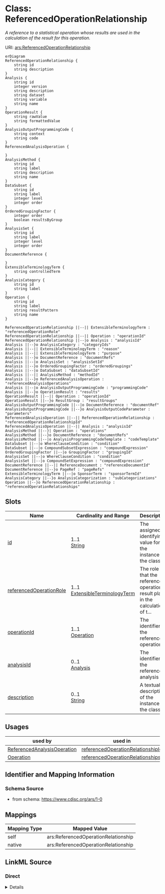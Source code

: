 # Class: ReferencedOperationRelationship


_A reference to a statistical operation whose results are used in the calculation of the result for this operation._





URI: [ars:ReferencedOperationRelationship](https://www.cdisc.org/ars/1-0/ReferencedOperationRelationship)


```mermaid
erDiagram
ReferencedOperationRelationship {
    string id  
    string description  
}
Analysis {
    string id  
    integer version  
    string description  
    string dataset  
    string variable  
    string name  
}
OperationResult {
    string rawValue  
    string formattedValue  
}
AnalysisOutputProgrammingCode {
    string context  
    string code  
}
ReferencedAnalysisOperation {

}
AnalysisMethod {
    string id  
    string label  
    string description  
    string name  
}
DataSubset {
    string id  
    string label  
    integer level  
    integer order  
}
OrderedGroupingFactor {
    integer order  
    boolean resultsByGroup  
}
AnalysisSet {
    string id  
    string label  
    integer level  
    integer order  
}
DocumentReference {

}
ExtensibleTerminologyTerm {
    string controlledTerm  
}
AnalysisCategory {
    string id  
    string label  
}
Operation {
    string id  
    string label  
    string resultPattern  
    string name  
}

ReferencedOperationRelationship ||--|| ExtensibleTerminologyTerm : "referencedOperationRole"
ReferencedOperationRelationship ||--|| Operation : "operationId"
ReferencedOperationRelationship ||--|o Analysis : "analysisId"
Analysis ||--}o AnalysisCategory : "categoryIds"
Analysis ||--|| ExtensibleTerminologyTerm : "reason"
Analysis ||--|| ExtensibleTerminologyTerm : "purpose"
Analysis ||--}o DocumentReference : "documentRefs"
Analysis ||--|o AnalysisSet : "analysisSetId"
Analysis ||--}o OrderedGroupingFactor : "orderedGroupings"
Analysis ||--|o DataSubset : "dataSubsetId"
Analysis ||--|| AnalysisMethod : "methodId"
Analysis ||--}o ReferencedAnalysisOperation : "referencedAnalysisOperations"
Analysis ||--|o AnalysisOutputProgrammingCode : "programmingCode"
Analysis ||--}o OperationResult : "results"
OperationResult ||--|| Operation : "operationId"
OperationResult ||--}o ResultGroup : "resultGroups"
AnalysisOutputProgrammingCode ||--|o DocumentReference : "documentRef"
AnalysisOutputProgrammingCode ||--}o AnalysisOutputCodeParameter : "parameters"
ReferencedAnalysisOperation ||--|| ReferencedOperationRelationship : "referencedOperationRelationshipId"
ReferencedAnalysisOperation ||--|| Analysis : "analysisId"
AnalysisMethod ||--}| Operation : "operations"
AnalysisMethod ||--}o DocumentReference : "documentRefs"
AnalysisMethod ||--|o AnalysisProgrammingCodeTemplate : "codeTemplate"
DataSubset ||--|o WhereClauseCondition : "condition"
DataSubset ||--|o CompoundSubsetExpression : "compoundExpression"
OrderedGroupingFactor ||--|o GroupingFactor : "groupingId"
AnalysisSet ||--|o WhereClauseCondition : "condition"
AnalysisSet ||--|o CompoundSetExpression : "compoundExpression"
DocumentReference ||--|| ReferenceDocument : "referenceDocumentId"
DocumentReference ||--}o PageRef : "pageRefs"
ExtensibleTerminologyTerm ||--|o SponsorTerm : "sponsorTermId"
AnalysisCategory ||--}o AnalysisCategorization : "subCategorizations"
Operation ||--}o ReferencedOperationRelationship : "referencedOperationRelationships"

```



<!-- no inheritance hierarchy -->


## Slots

| Name | Cardinality and Range | Description | Inheritance |
| ---  | --- | --- | --- |
| [id](id.md) | 1..1 <br/> [String](String.md) | The assigned identifying value for the instance of the class | direct |
| [referencedOperationRole](referencedOperationRole.md) | 1..1 <br/> [ExtensibleTerminologyTerm](ExtensibleTerminologyTerm.md) | The role that the referenced operation's result plays in the calculation of t... | direct |
| [operationId](operationId.md) | 1..1 <br/> [Operation](Operation.md) | The identifier of the referenced operation | direct |
| [analysisId](analysisId.md) | 0..1 <br/> [Analysis](Analysis.md) | The identifier of the referenced analysis | direct |
| [description](description.md) | 0..1 <br/> [String](String.md) | A textual description of the instance of the class | direct |





## Usages

| used by | used in | type | used |
| ---  | --- | --- | --- |
| [ReferencedAnalysisOperation](ReferencedAnalysisOperation.md) | [referencedOperationRelationshipId](referencedOperationRelationshipId.md) | range | [ReferencedOperationRelationship](ReferencedOperationRelationship.md) |
| [Operation](Operation.md) | [referencedOperationRelationships](referencedOperationRelationships.md) | range | [ReferencedOperationRelationship](ReferencedOperationRelationship.md) |






## Identifier and Mapping Information







### Schema Source


* from schema: https://www.cdisc.org/ars/1-0





## Mappings

| Mapping Type | Mapped Value |
| ---  | ---  |
| self | ars:ReferencedOperationRelationship |
| native | ars:ReferencedOperationRelationship |





## LinkML Source

<!-- TODO: investigate https://stackoverflow.com/questions/37606292/how-to-create-tabbed-code-blocks-in-mkdocs-or-sphinx -->

### Direct

<details>
```yaml
name: ReferencedOperationRelationship
description: A reference to a statistical operation whose results are used in the
  calculation of the result for this operation.
from_schema: https://www.cdisc.org/ars/1-0
rank: 1000
slots:
- id
- referencedOperationRole
- operationId
- analysisId
- description

```
</details>

### Induced

<details>
```yaml
name: ReferencedOperationRelationship
description: A reference to a statistical operation whose results are used in the
  calculation of the result for this operation.
from_schema: https://www.cdisc.org/ars/1-0
rank: 1000
attributes:
  id:
    name: id
    description: The assigned identifying value for the instance of the class.
    from_schema: https://www.cdisc.org/ars/1-0
    rank: 1000
    identifier: true
    alias: id
    owner: ReferencedOperationRelationship
    domain_of:
    - ReportingEvent
    - AnalysisCategorization
    - AnalysisCategory
    - Analysis
    - AnalysisMethod
    - Operation
    - ReferencedOperationRelationship
    - Output
    - OutputDisplay
    - DisplaySubSection
    - AnalysisSet
    - GroupingFactor
    - Group
    - DataSubset
    - ReferenceDocument
    - TerminologyExtension
    - SponsorTerm
    range: string
    required: true
  referencedOperationRole:
    name: referencedOperationRole
    description: The role that the referenced operation's result plays in the calculation
      of the result of the parent operation.
    from_schema: https://www.cdisc.org/ars/1-0
    rank: 1000
    alias: referencedOperationRole
    owner: ReferencedOperationRelationship
    domain_of:
    - ReferencedOperationRelationship
    range: ExtensibleTerminologyTerm
    required: true
    any_of:
    - range: OperationRole
    - range: SponsorOperationRole
  operationId:
    name: operationId
    description: The identifier of the referenced operation.
    from_schema: https://www.cdisc.org/ars/1-0
    rank: 1000
    alias: operationId
    owner: ReferencedOperationRelationship
    domain_of:
    - OperationResult
    - ReferencedOperationRelationship
    range: Operation
    required: true
    inlined: false
  analysisId:
    name: analysisId
    description: The identifier of the referenced analysis.
    from_schema: https://www.cdisc.org/ars/1-0
    rank: 1000
    multivalued: false
    alias: analysisId
    owner: ReferencedOperationRelationship
    domain_of:
    - OrderedListItem
    - ReferencedAnalysisOperation
    - ReferencedOperationRelationship
    range: Analysis
    inlined: false
  description:
    name: description
    description: A textual description of the instance of the class.
    from_schema: https://www.cdisc.org/ars/1-0
    rank: 1000
    alias: description
    owner: ReferencedOperationRelationship
    domain_of:
    - Analysis
    - AnalysisMethod
    - ReferencedOperationRelationship
    - CodeParameter
    - SponsorTerm
    range: string

```
</details>